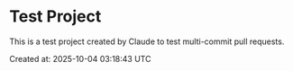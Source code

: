 # Test Project

This is a test project created by Claude to test multi-commit pull requests.

Created at: 2025-10-04 03:18:43 UTC
